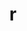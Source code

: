 ---
title: "r"
layout: cache
categories: [package, develop-2025-01-26]
meta: {"versions": ["4.4.2"], "compilers": ["gcc@=11.4.0", "gcc@=7.5.0", "gcc@=9.4.0", "oneapi@=2024.2.1"], "oss": ["ubuntu18.04", "ubuntu20.04", "ubuntu22.04"], "platforms": ["linux"], "targets": ["ppc64le", "x86_64_v3"], "stacks": ["build_systems", "e4s", "e4s-oneapi", "e4s-power", "hep", "root"], "num_specs": 5, "num_specs_by_stack": {"root": 5, "build_systems": 1, "e4s-power": 1, "hep": 1, "e4s": 1, "e4s-oneapi": 1}}
spec_details: [{"hash": "26hbhm6vvgsyqdrq7xjt3g74evyjqbpe", "compiler": "gcc@=7.5.0", "versions": ["4.4.2"], "os": "ubuntu18.04", "platform": "linux", "target": "x86_64_v3", "variants": ["~X", "build_system=autotools", "~memory_profiling", "patches=abc572d", "~rmath"], "stacks": ["root", "build_systems"], "size": "-", "tarball": "https://binaries.spack.io/develop-2025-01-26/build_cache/linux-ubuntu18.04-x86_64_v3/gcc-7.5.0/r-4.4.2/linux-ubuntu18.04-x86_64_v3-gcc-7.5.0-r-4.4.2-26hbhm6vvgsyqdrq7xjt3g74evyjqbpe.spack"}, {"hash": "rtidzlkcggj4w5tvk6abtfhxzo43btve", "compiler": "gcc@=9.4.0", "versions": ["4.4.2"], "os": "ubuntu20.04", "platform": "linux", "target": "ppc64le", "variants": ["~X", "build_system=autotools", "~memory_profiling", "patches=abc572d", "~rmath"], "stacks": ["e4s-power", "root"], "size": "-", "tarball": "https://binaries.spack.io/develop-2025-01-26/build_cache/linux-ubuntu20.04-ppc64le/gcc-9.4.0/r-4.4.2/linux-ubuntu20.04-ppc64le-gcc-9.4.0-r-4.4.2-rtidzlkcggj4w5tvk6abtfhxzo43btve.spack"}, {"hash": "fdmfsfvesnjt6vk4ltisvv4rpf33nuaa", "compiler": "gcc@=11.4.0", "versions": ["4.4.2"], "os": "ubuntu22.04", "platform": "linux", "target": "x86_64_v3", "variants": ["~X", "build_system=autotools", "~memory_profiling", "patches=abc572d", "~rmath"], "stacks": ["root", "hep"], "size": "-", "tarball": "https://binaries.spack.io/develop-2025-01-26/build_cache/linux-ubuntu22.04-x86_64_v3/gcc-11.4.0/r-4.4.2/linux-ubuntu22.04-x86_64_v3-gcc-11.4.0-r-4.4.2-fdmfsfvesnjt6vk4ltisvv4rpf33nuaa.spack"}, {"hash": "ogg4fyrjmlv5di4nfvutlk2l5lutmr7g", "compiler": "gcc@=11.4.0", "versions": ["4.4.2"], "os": "ubuntu22.04", "platform": "linux", "target": "x86_64_v3", "variants": ["~X", "build_system=autotools", "~memory_profiling", "patches=abc572d", "~rmath"], "stacks": ["e4s", "root"], "size": "-", "tarball": "https://binaries.spack.io/develop-2025-01-26/build_cache/linux-ubuntu22.04-x86_64_v3/gcc-11.4.0/r-4.4.2/linux-ubuntu22.04-x86_64_v3-gcc-11.4.0-r-4.4.2-ogg4fyrjmlv5di4nfvutlk2l5lutmr7g.spack"}, {"hash": "qfjd4yudpkp6xglfebzhhztiigrxpyiw", "compiler": "oneapi@=2024.2.1", "versions": ["4.4.2"], "os": "ubuntu22.04", "platform": "linux", "target": "x86_64_v3", "variants": ["~X", "build_system=autotools", "~memory_profiling", "patches=abc572d", "~rmath"], "stacks": ["e4s-oneapi", "root"], "size": "-", "tarball": "https://binaries.spack.io/develop-2025-01-26/build_cache/linux-ubuntu22.04-x86_64_v3/oneapi-2024.2.1/r-4.4.2/linux-ubuntu22.04-x86_64_v3-oneapi-2024.2.1-r-4.4.2-qfjd4yudpkp6xglfebzhhztiigrxpyiw.spack"}]
---
